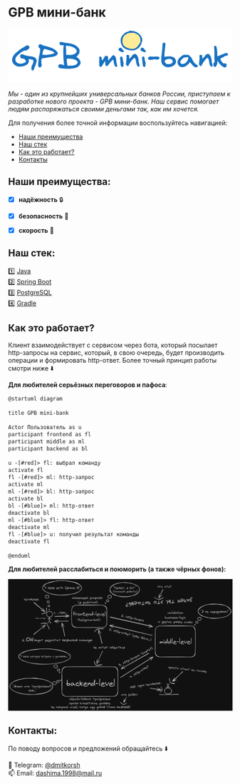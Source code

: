 GPB мини-банк 
===

![logo](pictures/logo.png)

_Мы - один из крупнейших универсальных банков России, приступаем к разработке нового проекта - GPB мини-банк. Наш сервис помогает людям распоряжаться своими деньгами так, как им хочется._

Для получения более точной информации воспользуйтесь навигацией:
- [Наши преимущества](#наши-преимущества)
- [Наш стек](#наш-стек)
- [Как это работает?](#как-это-работает?)
- [Контакты](#контакты)

## Наши преимущества: <a name="наши-преимущества"></a>

- [x] **надёжность** :lock:
- [x] **безопасность** :cactus:
- [x] **скорость** :horse_racing:


## Наш стек: <a name="наш-стек"></a>

:one: [Java](https://www.java.com/ru/)  
:two: [Spring Boot](https://spring.io/projects/spring-boot)  
:three: [PostgreSQL](https://www.postgresql.org/)  
:four: [Gradle](https://gradle.org/)

## Как это работает? <a name="как-это-работает?"></a>

Клиент взаимодействует с сервисом через бота, который посылает http-запросы на сервис, который, в свою очередь, будет производить операции и формировать http-ответ. Более точный принцип работы смотри ниже :arrow_down:

**Для любителей серьёзных переговоров и пафоса**:
```plantuml
@startuml diagram

title GPB mini-bank

Actor Пользователь as u
participant frontend as fl
participant middle as ml
participant backend as bl

u -[#red]> fl: выбрал команду
activate fl
fl -[#red]> ml: http-запрос
activate ml
ml -[#red]> bl: http-запрос
activate bl
bl -[#blue]> ml: http-ответ
deactivate bl
ml -[#blue]> fl: http-ответ
deactivate ml
fl -[#blue]> u: получил результат команды
deactivate fl

@enduml
```
**Для любителей расслабиться и поюморить (а также чёрных фонов):**

![service.png](pictures/service.png)

## Контакты: <a name="контакты"></a>
По поводу вопросов и предложений обращайтесь :arrow_down:  


:speech_balloon: Telegram: [@dmitkorsh](https://t.me/dmitkorsh)  
:mailbox: Email: <a href="mailto:dashima.1998@mail.ru">dashima.1998@mail.ru</a>
